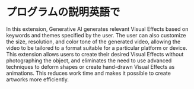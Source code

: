 # プログラムの説明英語で
In this extension, Generative AI generates relevant Visual Effects based on keywords and themes specified by the user.
The user can also customize the size, resolution, and color tone of the generated video, allowing the video to be tailored to a format suitable for a particular platform or device.
This extension allows users to create their desired Visual Effects without photographing the object, and eliminates the need to use advanced techniques to deform shapes or create hand-drawn Visual Effects as animations. 
This reduces work time and makes it possible to create artworks more efficiently.